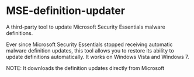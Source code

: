 # MSE-definition-updater
A third-party tool to update Microsoft Security Essentials malware definitions.

Ever since Microsoft Security Essentials stopped receiving automatic malware definition updates, this tool allows you to restore its ability to update definitions automatically. It works on Windows Vista and Windows 7.

NOTE: It downloads the definition updates directly from Microsoft
